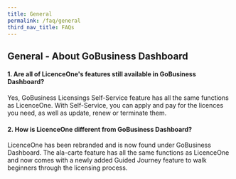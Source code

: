 ```yaml
---
title: General
permalink: /faq/general
third_nav_title: FAQs
---
```


## General - About GoBusiness Dashboard

#### 1. Are all of LicenceOne's features still available in GoBusiness Dashboard?

Yes, GoBusiness Licensings Self-Service feature has all the same functions as LicenceOne. With Self-Service, you can apply and pay for the licences you need, as well as update, renew or terminate them.

#### 2. How is LicenceOne different from GoBusiness Dashboard?

LicenceOne has been rebranded and is now found under GoBusiness Dashboard. The ala-carte feature has all the same functions as LicenceOne and now comes with a newly added Guided Journey feature to walk beginners through the licensing process.

